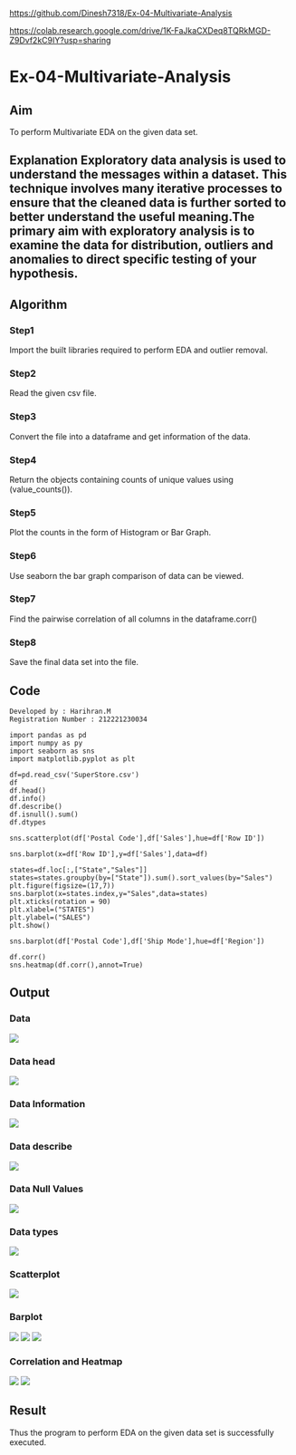 https://github.com/Dinesh7318/Ex-04-Multivariate-Analysis

https://colab.research.google.com/drive/1K-FaJkaCXDeq8TQRkMGD-Z9Dvf2kC9IY?usp=sharing

# Ex-04-Multivariate-Analysis
## Aim
To perform Multivariate EDA on the given data set.

## Explanation Exploratory data analysis is used to understand the messages within a dataset. This technique involves many iterative processes to ensure that the cleaned data is further sorted to better understand the useful meaning.The primary aim with exploratory analysis is to examine the data for distribution, outliers and anomalies to direct specific testing of your hypothesis.

## Algorithm
### Step1
Import the built libraries required to perform EDA and outlier removal.

### Step2
Read the given csv file.

### Step3
Convert the file into a dataframe and get information of the data.

### Step4
Return the objects containing counts of unique values using (value_counts()).

### Step5
Plot the counts in the form of Histogram or Bar Graph.

### Step6
Use seaborn the bar graph comparison of data can be viewed.

### Step7
Find the pairwise correlation of all columns in the dataframe.corr()

### Step8
Save the final data set into the file.

## Code
```
Developed by : Harihran.M
Registration Number : 212221230034
```
```
import pandas as pd
import numpy as py
import seaborn as sns
import matplotlib.pyplot as plt

df=pd.read_csv('SuperStore.csv')
df
df.head()
df.info()
df.describe()
df.isnull().sum()
df.dtypes

sns.scatterplot(df['Postal Code'],df['Sales'],hue=df['Row ID'])

sns.barplot(x=df['Row ID'],y=df['Sales'],data=df)

states=df.loc[:,["State","Sales"]]
states=states.groupby(by=["State"]).sum().sort_values(by="Sales")
plt.figure(figsize=(17,7))
sns.barplot(x=states.index,y="Sales",data=states)
plt.xticks(rotation = 90)
plt.xlabel=("STATES")
plt.ylabel=("SALES")
plt.show()

sns.barplot(df['Postal Code'],df['Ship Mode'],hue=df['Region'])

df.corr()
sns.heatmap(df.corr(),annot=True)
```

## Output
### Data
![](1.png)
### Data head 
![](2.png)
### Data Information
![](3.png)
### Data describe
![](4.png)
### Data Null Values
![](5.png)
### Data types 
![](6.png)
### Scatterplot
![](8.png)
### Barplot
![](9.png)
![](10.png)
![](11.png)
### Correlation and Heatmap
![](12.png)
![](13.png)

## Result
Thus the program to perform EDA on the given data set is successfully executed.
